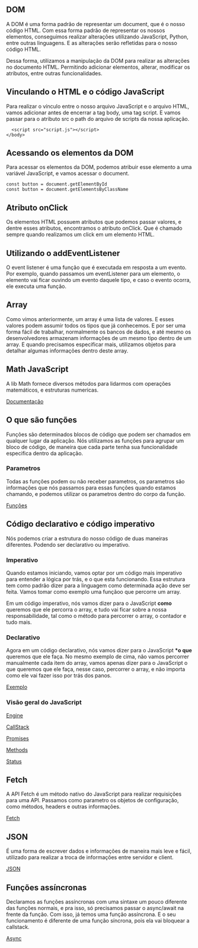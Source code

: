 ## DOM

A DOM é uma forma padrão de representar um document, que é o nosso código HTML. Com essa forma padrão de representar os nossos elementos, conseguimos realizar alterações utilizando JavaScript, Python, entre outras linguagens. E as alterações serão refletidas para o nosso código HTML.

Dessa forma, utilizamos a manipulação da DOM para realizar as alterações no documento HTML. Permitindo adicionar elementos, alterar, modificar os atributos, entre outras funcionalidades.

## Vinculando o HTML e o código JavaScript

Para realizar o vínculo entre o nosso arquivo JavaScript e o arquivo HTML, vamos adicionar antes de encerrar a tag body, uma tag script. E vamos passar para o atributo src o path do arquivo de scripts da nossa aplicação.

```
  <script src="script.js"></script>
</body>
```

## Acessando os elementos da DOM

Para acessar os elementos da DOM, podemos atribuir esse elemento a uma variável JavaScript, e vamos acessar o document.

```
const button = document.getElementById
const button = document.getElementsByClassName
```

## Atributo onClick

Os elementos HTML possuem atributos que podemos passar valores, e dentre esses atributos, encontramos o atributo onClick. Que é chamado sempre quando realizamos um click em um elemento HTML.

## Utilizando o addEventListener

O event listener é uma função que é executada em resposta a um evento. Por exemplo, quando passamos um eventListener para um elemento, o elemento vai ficar ouvindo um evento daquele tipo, e caso o evento ocorra, ele executa uma função.

## Array

Como vimos anteriormente, um array é uma lista de valores. E esses valores podem assumir todos os tipos que já conhecemos. E por ser uma forma fácil de trabalhar, normalmente os bancos de dados, e até mesmo os desenvolvedores armazenam informações de um mesmo tipo dentro de um array. E quando precisamos especificar mais, utilizamos objetos para detalhar algumas informações dentro deste array.

## Math JavaScript

A lib Math fornece diversos métodos para lidarmos com operações matemáticos, e estruturas numericas.

[Documentação](https://developer.mozilla.org/en-US/docs/Web/JavaScript/Reference/Global_Objects/Math)

## O que são funções

Funções são determinados blocos de código que podem ser chamados em qualquer lugar da aplicação. Nós utilizamos as funções para agrupar um bloco de código, de maneira que cada parte tenha sua funcionalidade especifica dentro da aplicação.

### Parametros

Todas as funções podem ou não receber parametros, os parametros são informações que nós passamos para essas funções quando estamos chamando, e podemos utilizar os parametros dentro do corpo da função.

[Funções](https://developer.mozilla.org/pt-BR/docs/Web/JavaScript/Guide/Functions)

## Código declarativo e código imperativo

Nós podemos criar a estrutura do nosso código de duas maneiras diferentes. Podendo ser declarativo ou imperativo.

### Imperativo

Quando estamos iniciando, vamos optar por um código mais imperativo para entender a lógica por trás, e o que esta funcionando. Essa estrutura tem como padrão dizer para a linguagem como determinada ação deve ser feita. Vamos tomar como exemplo uma funçãoo que percorre um array.

Em um código imperativo, nós vamos dizer para o JavaScript **como** queremos que ele percorra o array, e tudo vai ficar sobre a nossa responsabilidade, tal como o método para percorrer o array, o contador e tudo mais.

### Declarativo

Agora em um código declarativo, nós vamos dizer para o JavaScript **\*o que** queremos que ele faça. No mesmo exemplo de cima, não vamos percorrer manualmente cada item do array, vamos apenas dizer para o JavaScript o que queremos que ele faça, nesse caso, percorrer o array, e não importa como ele vai fazer isso por trás dos panos.

[Exemplo](https://blog.matheuscastiglioni.com.br/programacao-imperativa-x-declarativa/)

### Visão geral do JavaScript

[Engine](https://medium.com/reactbrasil/como-o-javascript-funciona-uma-vis%C3%A3o-geral-da-engine-runtime-e-da-call-stack-471dd5e1aa30)

[CallStack](https://developer.mozilla.org/pt-BR/docs/Glossary/Call_stack)

[Promises](https://developer.mozilla.org/pt-BR/docs/Web/JavaScript/Reference/Global_Objects/Promise)

[Methods](https://developer.mozilla.org/pt-BR/docs/Web/HTTP/Methods)

[Status](https://developer.mozilla.org/pt-BR/docs/Web/HTTP/Status)

## Fetch

A API Fetch é um método nativo do JavaScript para realizar requisições para uma API. Passamos como parametro os objetos de configuração, como métodos, headers e outras informações.

[Fetch](https://developer.mozilla.org/pt-BR/docs/Web/API/Fetch_API/Using_Fetch)

## JSON

É uma forma de escrever dados e informações de maneira mais leve e fácil, utilizado para realizar a troca de informações entre servidor e client.

[JSON](https://www.alura.com.br/artigos/o-que-e-json)

## Funções assíncronas

Declaramos as funções assíncronas com uma sintaxe um pouco diferente das funções normais, e pra isso, só precisamos passar o async/await na frente da função. Com isso, já temos uma função assíncrona. E o seu funcionamento é diferente de uma função síncrona, pois ela vai bloquear a callstack.

[Async](https://developer.mozilla.org/pt-BR/docs/Web/JavaScript/Reference/Statements/async_function)
